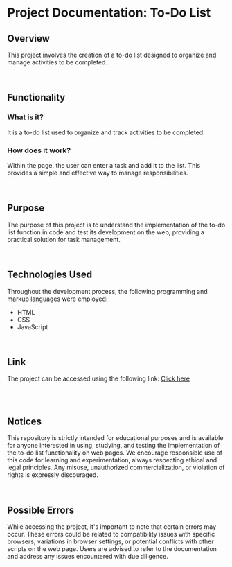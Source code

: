 # Project Documentation: To-Do List

## Overview

This project involves the creation of a to-do list designed to organize and manage activities to be completed.

<br/>

## Functionality

### What is it?

It is a to-do list used to organize and track activities to be completed.

### How does it work?

Within the page, the user can enter a task and add it to the list. This provides a simple and effective way to manage responsibilities.

<br/>

## Purpose

The purpose of this project is to understand the implementation of the to-do list function in code and test its development on the web, providing a practical solution for task management.

<br/>

## Technologies Used

Throughout the development process, the following programming and markup languages were employed:

-   HTML
-   CSS
-   JavaScript

<br/>

## Link

The project can be accessed using the following link: [Click here](https://gustavorods.github.io/2023_simple_to-do_list/)

<br/><br/>

## Notices

This repository is strictly intended for educational purposes and is available for anyone interested in using, studying, and testing the implementation of the to-do list functionality on web pages. We encourage responsible use of this code for learning and experimentation, always respecting ethical and legal principles. Any misuse, unauthorized commercialization, or violation of rights is expressly discouraged.

<br/>

## Possible Errors

While accessing the project, it's important to note that certain errors may occur. These errors could be related to compatibility issues with specific browsers, variations in browser settings, or potential conflicts with other scripts on the web page. Users are advised to refer to the documentation and address any issues encountered with due diligence.

